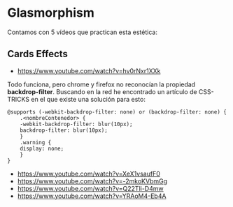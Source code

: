# Glasmorphism

Contamos con 5 vídeos que practican esta estética:


## Cards Effects

- https://www.youtube.com/watch?v=hv0rNxr1XXk

Todo funciona, pero chrome y firefox no reconocían la propiedad **backdrop-filter**. Buscando en la red he encontrado un artículo de CSS-TRICKS en el que existe una solución para esto:

```
@supports (-webkit-backdrop-filter: none) or (backdrop-filter: none) {
    .<nombreContenedor> {
    -webkit-backdrop-filter: blur(10px);
    backdrop-filter: blur(10px);
    }
    .warning {
    display: none;
    }
}
```

- https://www.youtube.com/watch?v=XeX1vsaufF0
- https://www.youtube.com/watch?v=-2mkoKVbmGg
- https://www.youtube.com/watch?v=Q22Tli-D4mw
- https://www.youtube.com/watch?v=YRAoM4-Eb4A
